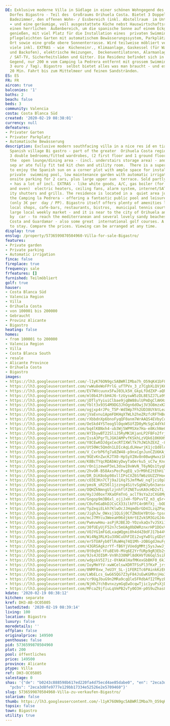 ```yaml
---
DE: Exklusive moderne Villa in Südlage in einer schönen Wohngegend des spanischen
  Dorfes Bigastro - Teil des  Großraums Orihuela Costa. Bietet 3 Doppelzimmer - 2
  Badezimmer, den offenen Wohn- / Essbereich (inkl. Abstellraum  im Untergeschoss)
  - und eine geräumige, voll ausgestattete Küche nebst Hauswirtschaftsraum. Es gibt
  einen herrlichen  Außenbereich, um die spanische Sonne auf einem Eckgrundstück zu
  genießen, mit viel Platz für die Installation eines  privaten Swimmingpools, einen
  pflegeleichten Garten mit automatischem Bewässerungssystem, Parkplätze für 2 Autos  vor
  Ort sowie eine große obere Sonnenterrasse. Wird teilweise möbliert verkauft - hat
  viele inkl. EXTRAS - wie  Kücheneinr., Klimaanlage, Gaskessel (für Warmwasserbereitung
  und Backofen), elektrische Heizungen,  Deckenventilatoren, Alarmanlage, Internet
  / SAT-TV, Sicherheitsläden und Gitter. Die Residenz befindet sich in einer  ruhigen
  Gegend, nur 200 m vom Camping la Pedrera entfernt mit grossem Swimming Pool (nur
  3 euro / Tag). Bigastro  selbst bietet alles was man braucht - und es sind nur ca.
  20 Min. Fahrt bis zum Mittelmeer und feinen Sandstränden.
ES: ES
FR: FR
aircon: true
balconies: '1'
baths: 2
beach: false
beds: 3
community: Valencia
costa: Costa Blanca Süd
created: '2020-02-19 08:38:01'
currency: null
defeatures:
- Privater Garten
- Privater Parkplatz
- Automatische Bewässerung
description: Exclusive modern southfacing villa in a nice res id en tial area of the
  Spanish village Bi gastro - part of the greater  Orihuela Costa region. Offering
  3 double bedrooms/fitted wardrobes, (2 first floor and 1 ground floor) - 2 bathrooms,
  the  open lounge/dining area - (incl. understairs storage area) - and a good sized
  sep ar ate fully fit ted kit chen and utility room.  There is a superb outside space
  to enjoy the Spanish sun on a corner plot with ample space for installation of a
  private  swimming pool, low maintenance garden with automatic irrigation system,
  onsite parking for 2 cars, plus large upper sun  terrace. Sold partly furnished
  - has a lot of incl. EXTRAS - like white goods, A/C, gas boiler (for water heating
  and oven)  electric heaters, ceiling fans, alarm system, internet/SAT TV, se cur
  ity shutters and grills. The residence is located in a  quiet area just 200m to
  the Camping la Pedrera - offering a fantastic public pool and leisure facilities
  (only 3€ per  day / PP). Bigastro itself offers plenty of amenities like supermarkets,
  local shops, cafe-bars, restaurants, bistros,  municipal tennis courts and pool,
  large local weekly market - and it is near to the city of Orihuela and just 20 minutes
  by  car - to reach the mediterranean and several lovely sandy beaches of Orihuela
  Costa and Guardamar - also some great  international golf courses. A perfect place
  to stay. Compare the prices. Viewing can be arranged at any time.
display: true
enslug: /property/5736599870504960-Villa-for-sale-Bigastro/
features:
- Private garden
- Private parking
- Automatic irrigation
finca: false
fireplace: true
frequency: sale
frfeatures: []
furnished: Teilmöbliert
golf: true
hauser:
- Costa Blanca Süd
- Valencia Region
- Villa
- Orihuela Costa
- von 100001 bis 200000
- Gebraucht
- Provinz Alicante
- Bigastro
heating: false
homes:
- from 100001 to 200000
- Valencia Region
- Villa
- Costa Blanca South
- resale
- Alicante Province
- Orihuela Costa
- Bigastro
images:
- https://lh3.googleusercontent.com/-l1yK76ON9gc5ABWRlIMba7h_O59qK41bF8gY1a0mb_8Yutd2PACOJx-V7cG42IT-anweADhm0OeYDT7wPx5NA=w640-rj-e30-l100
- https://lh3.googleusercontent.com/rwWu8eWoFPrlG_ufTPVx_3_z7CgbXLQVjK6daq2kKLknaugTAvwnsDQLqKyhKZTxss257Edc67E5tJBbTgYknw=w640-rj-e30-l100
- https://lh3.googleusercontent.com/EV7WVcuunx5FwJ03Lk5H_GkpLfOdZXP-aQh_RZ6Oa8LfY4EwWNVSnyCQny2DqywhEhoYyehc35UxSHpQ0zk4SA=w640-rj-e30-l100
- https://lh3.googleusercontent.com/ml0b4JFcbH4J6-tzUyswW5zDL8ESZJ7La99T86P1OsIeLJW_YHmgrX9fN3ndxi8sVrUuYz9VMKzEbLAJ1nEQ=w640-rj-e30-l100
- https://lh3.googleusercontent.com/jDTlyYyiuiClbae9jqBW88ulUPmDgClAKHx3tXn-p3g_EqDW8RXNsworT4seMR3k5Lk0njy5-lQKwM5lwiwGwg=w640-rj-e30-l100
- https://lh3.googleusercontent.com/Yblt3x93S4M9DG3JhOgn6dOwj3V3O8mzxKXgS62UR4zZbSe9yQiGETDirlHo_fmwSbS74pzrl9lLpDiOoT-8=w640-rj-e30-l100
- https://lh3.googleusercontent.com/ogjxp4rJPo_T5P-Wd5Wp7Fh2UD38UYAtLeahQ9o-v2N4RTnaZu8LxKYzqNED_XS4j4-bD3c7axXXbULPG5jL=w640-rj-e30-l100
- https://lh3.googleusercontent.com/jVaEvnu1ApmFDKHqXTWLh2heZRzfcRFTHBqrtokEsDPZQkVbYy2fP4NKi_918Br8vorU3LMlTUugLOmNkCGP=w640-rj-e30-l100
- https://lh3.googleusercontent.com/rXbbdnXp6bnoFyqQF0anm7WrAAQS4EVbyCunX_f9nHNtRRMrK-MmklLWj2fVpLC7xuypih-oOO9GKe416Ybh=w640-rj-e30-l100
- https://lh3.googleusercontent.com/OeSkd4YSTeog5lOqoWSUfZD0yMcSgC4dYkkGb9dbbuu0oksd3_D2bjcpR1Od0xuAo7bK26CTJXTLIdjciIAd1A=w640-rj-e30-l100
- https://lh3.googleusercontent.com/bq4lKBNxh4-ub3Wj5WPMSXe7Ha-e8KchNe0Q2CknkaD8mcp1oZUYD1g1S1HgOE-vqnzkA05Kbkz2DO15dWX3=w640-rj-e30-l100
- https://lh3.googleusercontent.com/AYIbywBT22SliJ5RyMK1KjanLP2FBFo2frj47IawHBou_-muI54RAbImPGLWf0namKdhxSReVigs9248vkxkbA=w640-rj-e30-l100
- https://lh3.googleusercontent.com/IssA3PgrTLJGHJAMPvfKSkhLzVQk610KKH9y3P3pUQGMgcDa1qin4UOngyrYiiMMgHoYvqpJX4U4OlIsMPXM=w640-rj-e30-l100
- https://lh3.googleusercontent.com/Y8CEwKOJdgxCecRTIXWlTk7hJW1hZEXZ_-8YGoeFwO9S1FG10VT4CrXxFvx17wWnHg4yYAX5jE-FruKUyMfK=w640-rj-e30-l100
- https://lh3.googleusercontent.com/Ut50Wc5Qmdn1LDIcAqLdLHewrjK1jcQd8locEThxJwPpA_PAlrJUL2kfWyQ_gIb2yaeLeffp5k4bNFuJCcXw=w640-rj-e30-l100
- https://lh3.googleusercontent.com/V_CxrbP6fg7a0ZW48-p9nxCgnJunCZU6KAje7mWyEMWlz40ac5g-7Uy8LOOTRu4Tx8XoszlTL4_T31IKsvGJ3g=w640-rj-e30-l100
- https://lh3.googleusercontent.com/9GEvKnZwcKJTX0-HpSyXINv8n08wqHwxz1HYzT3zuPrJLnfq1m1VxtvVxEtKoaxCoTxFosbAD4gVciGsXis=w640-rj-e30-l100
- https://lh3.googleusercontent.com/K8BcTYqcRDAbWzyDwyTaOerku5_sC7w_KnqvAaqOmdzkshRCtL0t1OYUxfQ5DTvWbVEr6Ia_xaEs6d8GsFy3=w640-rj-e30-l100
- https://lh3.googleusercontent.com/rOn1jzeweP3eL3dsw19xWvN_T6yNQs1tyqPuo-J4MsdhiwKSCs9jtgJ73G6TfJdUWznX335P643qCtA6g4rI=w640-rj-e30-l100
- https://lh3.googleusercontent.com/2hvOR-B58AxsPecPugEQ_v3rM9hE2tEhHiTGjOZDKzLPNGGogWx3bzqhyfHUwbylFlPbNd6lGewMMdKN7-vw=w640-rj-e30-l100
- https://lh3.googleusercontent.com/DR_DiK8obp98xllIPsCXZ6SfW6zUUZZFHoe_Xe4tHHMb2HNCdt9j3N4abEPGFKoH6mzF1iLrW0afAWkDAmbHVQ=w640-rj-e30-l100
- https://lh3.googleusercontent.com/cO3E3Kn7CTj9aJ1Xq7SJmfMwU_nqTjci0pXU6eTpMqtxWBDqe-rQmNSp9btGd0-MTMvRXTD6qXnqYYaazJ3W=w640-rj-e30-l100
- https://lh3.googleusercontent.com/pmsN_sR256l1jzzng4SitvSgbWJy6n3anse6PMg3FiDfq3Q1U5jdTaogBs9Eg9rbcZv2tAQM93K6Z0rv_oUgig=w640-rj-e30-l100
- https://lh3.googleusercontent.com/OQHZkNmngUlzjnhflFZNETusKA9cHD2sTi_i2LB1X9L4KWWJTyKMgZcmumAX8mWSU7x3fPR6RKQt3rTTkiiwiA=w640-rj-e30-l100
- https://lh3.googleusercontent.com/HyJJd0oxfXKaOFmTnG_aclT9sYa2zCXG8MgPnpGA2D9IxDJmJayS1RRI2jGac5rmeBNjqd5E8wMucjpm1hI=w640-rj-e30-l100
- https://lh3.googleusercontent.com/Gngop9m3B6xl_ojjJxH-fDPvvTZ_m3_q5r4e8fcGXxCfLsybAskSuKyb4HEWmKRVKcUBex1A-3RyW97hYpWV=w640-rj-e30-l100
- https://lh3.googleusercontent.com/C0ufmGaBkDJCsCX33ilkFFC4n9RfXj_-bODfdP2aiwF0AD9rki8nzqIipZCYjKtEX0hu8iQAA491xaXoIOMu=w640-rj-e30-l100
- https://lh3.googleusercontent.com/TpZeqiELkh7KlwOcJJHqmdbrGD4ILzqZPagBNEEClRm_BH0cV7gbW60rQ6A22JqlzHFBZ5UnR73BnI2gCIAmxw=w640-rj-e30-l100
- https://lh3.googleusercontent.com/JighJw_OWxsj1QLGj0CfZNdUeYBtGo-tpsdY5KFqSWYQsPD77ZtpDa7vebuleh62HxcFvtmHO_TSlH1xrs0=w640-rj-e30-l100
- https://lh3.googleusercontent.com/mcJ7MYcu3WeeaH96djkHrtEZvkSM3GzGJ4crKeAL-mvkqxGWFucp7B_dt90biFT5_XtYH2xjFtoQphAJwjCPCg=w640-rj-e30-l100
- https://lh3.googleusercontent.com/PwmvwHmu-asPjRJBEJD-YOzxkaQv7vJ5Xi1itVu0zXziWLSh5s-lL8IHIS94SzQxeLxiYetCbNxtD2yziUSbMw=w640-rj-e30-l100
- https://lh3.googleusercontent.com/30fUEyUjF52n7c5mUAg0bDWRznxrHP1DOxVn0jRaW5llgq0iufix856xtMdAVQv-ZM0WwL_rSfY2dv2EU647=w640-rj-e30-l100
- https://lh3.googleusercontent.com/VOJYG1mFGdLxaqWQgmi0h4d4Z0dFJ17b44VbR_QizxF8xXCeRQYN1s6uawjUZfQzseI6Ryp8NwRW2EyVmPA=w640-rj-e30-l100
- https://lh3.googleusercontent.com/Wi4Ng3RLH1u3XNCuUhFIEi2vgYwDlLyGDz9-Rcc2GwwNZQVodlI9uyFuA6atbl2b2X5_53qYcNwmhPPhoriczA=w640-rj-e30-l100
- https://lh3.googleusercontent.com/er5TUAFyb0TlRuWHq74Q1Mh-zOBGgdJmuFgbHbsVhLSe5s5ssx2oWK4lcL0acoEO5UCbYSp6NuhRWqmr5FkU=w640-rj-e30-l100
- https://lh3.googleusercontent.com/43GRSAgkzrYf-fB6YjVUedgMMtj5ysJwwJjSvVX6lEpUsBpQuX3uHEvXu55WWf_E3gIIPM9sohTMlyNtNE8i=w640-rj-e30-l100
- https://lh3.googleusercontent.com/0t0q9d-YFu8EV0-MVq6E2YrfURp9gR3Eb2yuEc_HlyjO5PbqtUKRB0_PPpZugyk4U4k3YtRsAYLEz-hh0BpI=w640-rj-e30-l100
- https://lh3.googleusercontent.com/9Js4JOIbM-Vn9h330NPl8dKHVfU6Gql5siRdzFqp1slQa3KVWRm12vHgzt7Vr3HFwHiVG5m-miJuYLL-FC9I=w640-rj-e30-l100
- https://lh3.googleusercontent.com/wdgskV5I7iz-OYAKAlHafMKexGbBKF0_6kI3xwb8A5ldw_KN2n9kW8MCz-raOMsYl_HYamJ5oQbwXcPYF2E=w640-rj-e30-l100
- https://lh3.googleusercontent.com/IoyMmYtV-xwWCelswXDRTFSsPl3fKxP_jrsIsvprdjN_kc0Aa2u7isUan_5nk4m7MoRn75akkHa9vRqF4QAr=w640-rj-e30-l100
- https://lh3.googleusercontent.com/0NMF8xw_7eU3Y_SL-j1FERITc6PAinkKzEHP7OIPONIAKipbkxfAF2f3jyAMCjaaHwuuPB1Pqmya3QxEoNs=w640-rj-e30-l100
- https://lh3.googleusercontent.com/LWbELcs_GwG65QG7Z3yF84JsEwKGMhnjHo3k4G5e-uPGuqZXwkN0Ff2IauAG0d5sT6b43_GjqxGwsHLu_P_lCA=w640-rj-e30-l100
- https://lh3.googleusercontent.com/cr9UgJbuG9n2MRa9cqQle5FRdbAfI2TMyzbHebx-RQG3GH-s38pEFS6LLm5bnt2piRYux9dimX73QfhnuZFF=w640-rj-e30-l100
- https://lh3.googleusercontent.com/NjHhJYchBvnxzymGqEwOcqwTjic1yuPsXjDcGIzRiXxhU1AJsehJAEY3Sc-OLewLAha6uMbVjSmp8JdD1Qj5=w640-rj-e30-l100
- https://lh3.googleusercontent.com/MFcaZ9jfiuLqVmPB2vTy0O3H-p0S9uZhas8fSEM2qOeUDzOF4HGYIB7_Z832_2MvaA9YBDof-QItDKbAYCE=w640-rj-e30-l100
kdate: '2020-02-19 08:38:12'
kitchen: separate
kref: DH3-AB-OC05805
lastedited: '2020-02-19 08:39:14'
living: 100
location: Bigastro
luxury: false
moredetails: ''
offplan: false
originalprice: 149500
penthouse: false
pid: 5736599870504960
plot: 200
pool: öffentliches
price: 149500
province: Alicante
ptype: Villa
ref: DH3-OC05805
salestage: 0
shas: '{"de": "b0243c888598b617ed220fa4d75ecd4ae85dabe0", "en": "2eca3d8fe9777e129bb17334e52526e2e5709460",
  "pcbs": "2eca3d8fe9777e129bb17334e52526e2e5709460"}'
slug: 5736599870504960-Villa-zu-verkaufen-Bigastro/
solarium: false
thumb: https://lh3.googleusercontent.com/-l1yK76ON9gc5ABWRlIMba7h_O59qK41bF8gY1a0mb_8Yutd2PACOJx-V7cG42IT-anweADhm0OeYDT7wPx5NA=w400-h240-n-rj-e30-l100
topsix: false
town: Bigastro
utility: true
---
```

